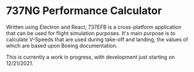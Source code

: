 # 737NG Performance Calculator

Written using Electron and React, 737EFB is a cross-platform application that can be used for flight simulation purposes. It's main purpose is to calculate V-Speeds that are used during take-off and landing, the values of which are based upon Boeing documentation.

This is currently a work in progress, with development just starting on 12/21/2021.

